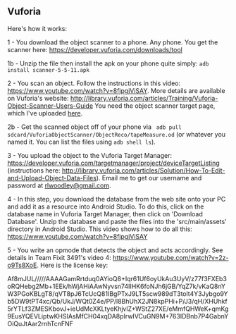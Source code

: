 ## Vuforia

Here's how it works:

1 - You download the object scanner to a phone. Any phone. You get the scanner here: https://developer.vuforia.com/downloads/tool

1b - Unzip the file then install the apk on your phone quite simply: `adb install scanner-5-5-11.apk`

2 - You scan an object. Follow the instructions in this video: https://www.youtube.com/watch?v=8fjpgjViSAY. More details are available on Vuforia's website: http://library.vuforia.com/articles/Training/Vuforia-Object-Scanner-Users-Guide
You need the object scanner target page, which I've uploaded [here](Letter-ObjectScanningTarget[1].pdf).

2b - Get the scanned object off of your phone via ` adb pull sdcard/VuforiaObjectScanner/ObjectReco/tapeMeasure.od` 
     (or whatever you named it. You can list the files using `adb shell ls`).

3 - You upload the object to the Vuforia Target Manager: https://developer.vuforia.com/targetmanager/project/deviceTargetListing
     (instructions here: http://library.vuforia.com/articles/Solution/How-To-Edit-and-Upload-Object-Data-Files). Email me to get our username and password at rlwoodley@gmail.com.
     
4 - In this step, you download the database from the web site onto your PC and add it as a resource into Android Studio. To do this, click on the database name in Vuforia Target Manager, then click on 'Download Database'. Unzip the database and paste the files into the 'src/main/assets' directory in Android Studio. This video shows how to do all this: https://www.youtube.com/watch?v=8fjpgjViSAY

5 - You write an opmode that detects the object and acts accordingly. See details in Team Fixit 3491's video 4: https://www.youtube.com/watch?v=2z-o9Ts8XoE. Here is the license key:


Af8mJUL/////AAAAGamRrtduq0AYioQ8+Iqr61Uf6oyUkAu3UyV/z77f3FXEb3oRQHebg2Mb+1EEk/hWjAHiAAwNyvsn74IIHK6foNJh6jGB/YqZ7k/vKaQ8nYW3PGoKBLgT8/qVT8pJ6TcUcQ81IBgPTxJ9LT5scw989dT3tolt4Y3Jybgo9Yb5DW9tPT4xc/Qb/UkJ/WQt0Z4e/PP/l8BhUhX2JN8kpPHi+P/J3/qH/XHUhkf5rYTLf3ZMESKbovJ+ieUdMcXKLtyeKhjvlZ+WStZ27XE/eMmfQHWeK+qmKg9EusYQEVLiptwKHSIAsMfCH04xqDA8pIrwIVCuGN9M+763IDBnb7P4GabnYOiQuJtAar2rnhTcnFNF





